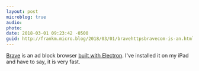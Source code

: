 ```yaml
---
layout: post
microblog: true
audio: 
photo: 
date: 2018-03-01 09:23:42 -0500
guid: http://frankm.micro.blog/2018/03/01/bravehttpsbravecom-is-an.html
---
```

[Brave](https://brave.com/) is an ad block browser [built with Electron](http://scripting.com/2018/02/28/164705.html). I've installed it on my iPad and have to say, it is very fast.
